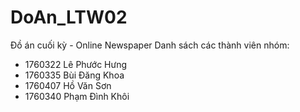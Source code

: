 # DoAn_LTW02
Đồ án cuối kỳ - Online Newspaper
Danh sách các thành viên nhóm:
- 1760322	Lê Phước Hưng
- 1760335	Bùi Đăng Khoa
- 1760407	Hồ Văn Sơn				
- 1760340	Phạm Đình Khôi